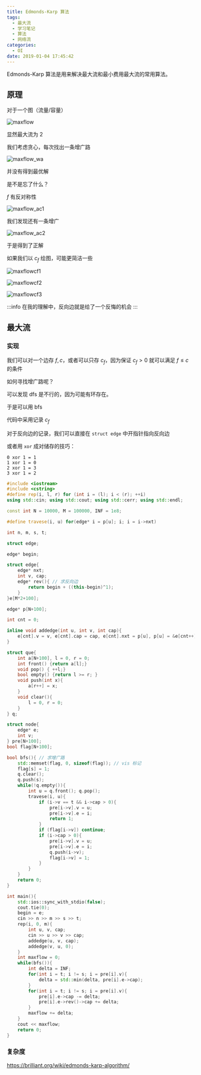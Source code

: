 ```yaml
---
title: Edmonds-Karp 算法
tags:
  - 最大流
  - 学习笔记
  - 算法
  - 网络流
categories:
  - OI
date: 2019-01-04 17:45:42
---
```


Edmonds-Karp 算法是用来解决最大流和最小费用最大流的常用算法。

## 原理

对于一个图（流量/容量）

![maxflow](/images/maxflow.svg)

显然最大流为 $2$

<!-- more -->

我们考虑贪心，每次找出一条增广路

![maxflow_wa](/images/maxflow_wa.svg)

并没有得到最优解

是不是忘了什么？

$f$ 有反对称性

![maxflow_ac1](/images/maxflow_ac1.svg)

我们发现还有一条增广

![maxflow_ac2](/images/maxflow_ac2.svg)

于是得到了正解

如果我们以 $c_f$ 绘图，可能更简洁一些

![maxflowcf1](/images/maxflowcf1.svg)

![maxflowcf2](/images/maxflowcf2.svg)

![maxflowcf3](/images/maxflowcf3.svg)

:::info
在我的理解中，反向边就是给了一个反悔的机会
:::

## 最大流

### 实现

我们可以对一个边存 $f, c$，或者可以只存 $c_f$，因为保证 $c_f>0$ 就可以满足 $f\le c$ 的条件

如何寻找增广路呢？

可以发现 dfs 是不行的，因为可能有环存在。

于是可以用 bfs

代码中采用记录 $c_f$

对于反向边的记录，我们可以直接在 `struct edge` 中开指针指向反向边

或者用 `xor` 成对储存的技巧：

```
0 xor 1 = 1
1 xor 1 = 0
2 xor 1 = 3
3 xor 1 = 2
```

```cpp
#include <iostream>
#include <cstring>
#define rep(i, l, r) for (int i = (l); i < (r); ++i)
using std::cin; using std::cout; using std::cerr; using std::endl;

const int N = 10000, M = 100000, INF = 1e8;

#define travese(i, u) for(edge* i = p[u]; i; i = i->nxt)

int n, m, s, t;

struct edge;

edge* begin;

struct edge{
    edge* nxt;
    int v, cap;
    edge* rev(){ // 求反向边
        return begin + ((this-begin)^1);
    }
}e[M*2+100];

edge* p[N+100];

int cnt = 0;

inline void addedge(int u, int v, int cap){
    e[cnt].v = v, e[cnt].cap = cap, e[cnt].nxt = p[u], p[u] = &e[cnt++];
}

struct que{
    int a[N+100], l = 0, r = 0;
    int front() {return a[l];}
    void pop() { ++l;}
    bool empty() {return l >= r; }
    void push(int x){
        a[r++] = x;
    }
    void clear(){
        l = 0, r = 0;
    }
} q;

struct node{
    edge* e;
    int v;
} pre[N+100];
bool flag[N+100];

bool bfs(){ // 求增广路
    std::memset(flag, 0, sizeof(flag)); // vis 标记
    flag[s] = 1;
    q.clear();
    q.push(s);
    while(!q.empty()){
        int u = q.front(); q.pop();
        travese(i, u){
            if (i->v == t && i->cap > 0){
                pre[i->v].v = u;
                pre[i->v].e = i;
                return 1;
            }
            if (flag[i->v]) continue;
            if (i->cap > 0){
                pre[i->v].v = u;
                pre[i->v].e = i;
                q.push(i->v);
                flag[i->v] = 1;
            }
        }
    }
    return 0;
}

int main(){
    std::ios::sync_with_stdio(false);
    cout.tie(0);
    begin = e;
    cin >> n >> m >> s >> t;
    rep(i, 0, m){
        int u, v, cap;
        cin >> u >> v >> cap;
        addedge(u, v, cap);
        addedge(v, u, 0);
    }
    int maxflow = 0;
    while(bfs()){
        int delta = INF;
        for(int i = t; i != s; i = pre[i].v){
            delta = std::min(delta, pre[i].e->cap);
        }
        for(int i = t; i != s; i = pre[i].v){
            pre[i].e->cap -= delta;
            pre[i].e->rev()->cap += delta;
        }
        maxflow += delta;
    }
    cout << maxflow;
    return 0;
}
```

### 复杂度

https://brilliant.org/wiki/edmonds-karp-algorithm/
